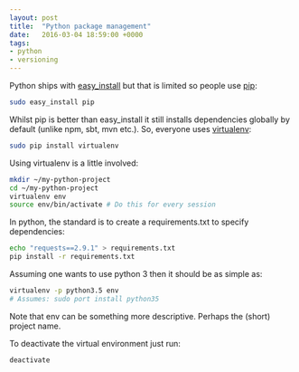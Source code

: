 ```yaml
---
layout: post
title:  "Python package management"
date:   2016-03-04 18:59:00 +0000
tags:
- python
- versioning
---
```


Python ships with [easy_install][easy-install] but that is limited so people use [pip][pip]:

```bash
sudo easy_install pip
```

Whilst pip is better than easy_install it still installs dependencies globally by default (unlike npm, sbt, mvn etc.). So, everyone uses [virtualenv][virtualenv]:

```bash
sudo pip install virtualenv
```

Using virtualenv is a little involved:

```bash
mkdir ~/my-python-project
cd ~/my-python-project
virtualenv env
source env/bin/activate # Do this for every session
```

In python, the standard is to create a requirements.txt to specify dependencies:

```bash
echo "requests==2.9.1" > requirements.txt
pip install -r requirements.txt
```

Assuming one wants to use python 3 then it should be as simple as:

```bash
virtualenv -p python3.5 env
# Assumes: sudo port install python35
```

Note that env can be something more descriptive. Perhaps the (short) project name.

To deactivate the virtual environment just run:

```bash
deactivate
```

[easy-install]: http://peak.telecommunity.com/DevCenter/EasyInstall
[pip]: https://pypi.python.org/pypi/pip
[virtualenv]: https://pypi.python.org/pypi/virtualenv
